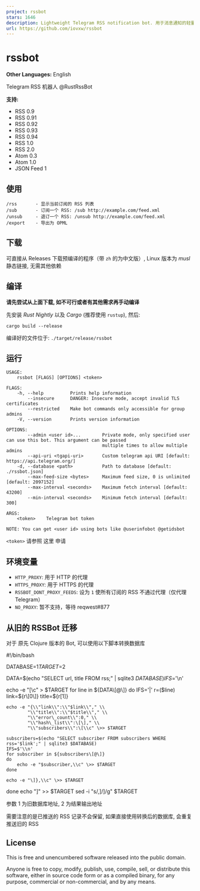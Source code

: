 ```yaml
---
project: rssbot
stars: 1646
description: Lightweight Telegram RSS notification bot. 用于消息通知的轻量级 Telegram RSS 机器人
url: https://github.com/iovxw/rssbot
---
```


rssbot
======

**Other Languages:** English

Telegram RSS 机器人 @RustRssBot

**支持:**

-   RSS 0.9
-   RSS 0.91
-   RSS 0.92
-   RSS 0.93
-   RSS 0.94
-   RSS 1.0
-   RSS 2.0
-   Atom 0.3
-   Atom 1.0
-   JSON Feed 1

使用
--

```
/rss       - 显示当前订阅的 RSS 列表
/sub       - 订阅一个 RSS: /sub http://example.com/feed.xml
/unsub     - 退订一个 RSS: /unsub http://example.com/feed.xml
/export    - 导出为 OPML
```

下载
--

可直接从 Releases 下载预编译的程序（带 `zh` 的为中文版）, Linux 版本为 _musl_ 静态链接, 无需其他依赖

编译
--

**请先尝试从上面下载, 如不可行或者有其他需求再手动编译**

先安装 _Rust Nightly_ 以及 _Cargo_ (推荐使用 `rustup`), 然后:

```
cargo build --release
```

编译好的文件位于: `./target/release/rssbot`

运行
--

```
USAGE:
    rssbot [FLAGS] [OPTIONS] <token>

FLAGS:
    -h, --help          Prints help information
        --insecure      DANGER: Insecure mode, accept invalid TLS certificates
        --restricted    Make bot commands only accessible for group admins
    -V, --version       Prints version information

OPTIONS:
        --admin <user id>...        Private mode, only specified user can use this bot. This argument can be passed
                                    multiple times to allow multiple admins
        --api-uri <tgapi-uri>       Custom telegram api URI [default: https://api.telegram.org/]
    -d, --database <path>           Path to database [default: ./rssbot.json]
        --max-feed-size <bytes>     Maximum feed size, 0 is unlimited [default: 2097152]
        --max-interval <seconds>    Maximum fetch interval [default: 43200]
        --min-interval <seconds>    Minimum fetch interval [default: 300]

ARGS:
    <token>    Telegram bot token

NOTE: You can get <user id> using bots like @userinfobot @getidsbot
```

`<token>` 请参照 这里 申请

环境变量
----

-   `HTTP_PROXY`: 用于 HTTP 的代理
-   `HTTPS_PROXY`: 用于 HTTPS 的代理
-   `RSSBOT_DONT_PROXY_FEEDS`: 设为 `1` 使所有订阅的 RSS 不通过代理（仅代理 Telegram）
-   `NO_PROXY`: 暂不支持，等待 reqwest#877

从旧的 RSSBot 迁移
-------------

对于 原先 Clojure 版本的 Bot, 可以使用以下脚本转换数据库

#!/bin/bash

DATABASE=$1
TARGET=$2

DATA=$(echo "SELECT url, title FROM rss;" | sqlite3 $DATABASE)
IFS=$'\\n'

echo -e "\[\\c" \> $TARGET
for line in ${DATA\[@\]}
do
    IFS='|'
    r=($line)
    link=${r\[0\]}
    title=${r\[1\]}

    echo -e "{\\"link\\":\\"$link\\"," \\
            "\\"title\\":\\"$title\\"," \\
            "\\"error\_count\\":0," \\
            "\\"hash\_list\\":\[\]," \\
            "\\"subscribers\\":\[\\c" \>> $TARGET

    subscribers=$(echo "SELECT subscriber FROM subscribers WHERE rss='$link';" | sqlite3 $DATABASE)
    IFS=$'\\n'
    for subscriber in ${subscribers\[@\]}
    do
        echo -e "$subscriber,\\c" \>> $TARGET
    done

    echo -e "\]},\\c" \>> $TARGET
done
echo "\]" \>> $TARGET
sed -i "s/,\]/\]/g" $TARGET

参数 1 为旧数据库地址, 2 为结果输出地址

需要注意的是已推送的 RSS 记录不会保留, 如果直接使用转换后的数据库, 会重复推送旧的 RSS

License
-------

This is free and unencumbered software released into the public domain.

Anyone is free to copy, modify, publish, use, compile, sell, or distribute this software, either in source code form or as a compiled binary, for any purpose, commercial or non-commercial, and by any means.
